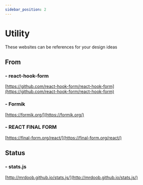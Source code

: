 ```yaml
---
sidebar_position: 2
---
```


# Utility

These websites can be references for your design ideas 

## From
### - react-hook-form
[https://github.com/react-hook-form/react-hook-form](https://github.com/react-hook-form/react-hook-form)  

### - Formik
[https://formik.org/](https://formik.org/)

### - REACT FINAL FORM
[https://final-form.org/react/](https://final-form.org/react/)


## Status
### - stats.js
[http://mrdoob.github.io/stats.js/](http://mrdoob.github.io/stats.js/)

